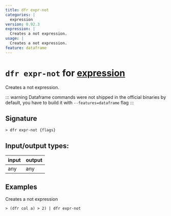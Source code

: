```yaml
---
title: dfr expr-not
categories: |
  expression
version: 0.92.3
expression: |
  Creates a not expression.
usage: |
  Creates a not expression.
feature: dataframe
---
```

<!-- This file is automatically generated. Please edit the command in https://github.com/nushell/nushell instead. -->

# `dfr expr-not` for [expression](/commands/categories/expression.md)

<div class='command-title'>Creates a not expression.</div>

::: warning
Dataframe commands were not shipped in the official binaries by default, you have to build it with `--features=dataframe` flag
:::

## Signature

```> dfr expr-not {flags} ```


## Input/output types:

| input | output |
| ----- | ------ |
| any   | any    |

## Examples

Creates a not expression
```nu
> (dfr col a) > 2) | dfr expr-not

```
